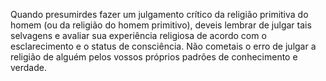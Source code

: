 ﻿Quando presumirdes fazer um  julgamento crítico da religião primitiva do homem (ou da religião do homem primitivo), deveis lembrar de julgar tais selvagens e avaliar sua experiência religiosa de acordo com o esclarecimento e o status de consciência. Não cometais o erro de julgar a religião de alguém pelos vossos próprios padrões de conhecimento e verdade.
